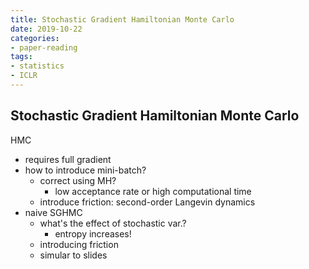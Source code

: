 ```yaml
---
title: Stochastic Gradient Hamiltonian Monte Carlo
date: 2019-10-22
categories:
- paper-reading
tags:
- statistics
- ICLR
---
```


## Stochastic Gradient Hamiltonian Monte Carlo

HMC
- requires full gradient
- how to introduce mini-batch?
    - correct using MH?
        - low acceptance rate or high computational time
    - introduce friction: second-order Langevin dynamics
- naive SGHMC
    - what's the effect of stochastic var.?
        - entropy increases!
    - introducing friction
    - simular to slides
